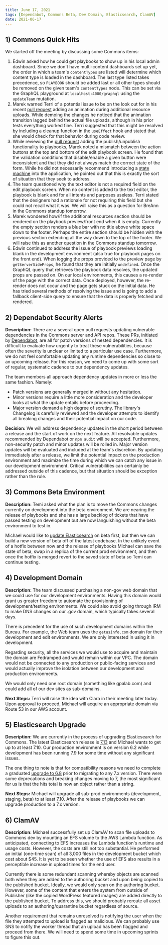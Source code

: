```yaml
---
title: June 17, 2021
tags: [Dependabot, Commons Beta, Dev Domain, Elasticsearch, ClamAV]
date: 2021-06-17
---
```


## 1) Commons Quick Hits

We started off the meeting by discussing some Commons items:

1. Edwin asked how he could get playbooks to show up in his local admin dashboard. Since we don't have multi-content dashboards set up yet, the order in which a team's `contentTypes` are listed will determine which content type is loaded in the dashboard. The last type listed takes precedence, so `PLAYBOOK` should be added last or all other types should be removed on the given team's `contentTypes` node. This can be set via the GraphQL playground at `localhost:4000/graphql` using the `updateTeam` mutation.
1. Marek warned Terri of a potential issue to be on the look out for in his recent [pull request](https://github.com/IIP-Design/content-commons-client/pull/302) adding an animation during additional resource uploads. While demoing the changes he noticed that the animation transition lagged behind the actual file uploads, although in his prior tests everything worked fine. Terri suggested that this might be resolved by including a cleanup function in the `useEffect` hook and stated that she would check for that behavior during code review.
1. While reviewing the [pull request](https://github.com/IIP-Design/content-commons-client/pull/304) adding the publish/unpublish functionality to playbooks, Marek noted a mismatch between the action buttons at the top and bottom of the edit playbook screen. He found that the validation conditions that disable/enable a given button were inconsistent and that they did not always match the correct state of the form. While he did not necessarily recommend introducing a [state machine](/presentations/state-machines) into the application, he pointed out that this is exactly the sort of situation that they seek to address.
1. The team questioned why the text editor is not a required field on the edit playbook screen. When no content is added to the text editor, the playbook is blank and for all intents and purposes useless. Terri stated that the designers had a rationale for not requiring this field but she could not recall what it was. We will raise this as a question for BreAnn in the Commons standup tomorrow.
1. Marek wondered how/if the additional resources section should be rendered on the playbook preview/front end when it is empty. Currently the empty section renders a blue bar with no title above white space down to the footer. Perhaps the entire section should be hidden with the previous section extending all the way down to the top of the footer. We will raise this as another question in the Commons standup tomorrow.
1. Edwin continued to address the issue of playbook previews loading blank in the development environment (also true for playbook pages on the front end). When logging the props provided to the preview page by `getServerSideProps`, he found that they are initially `undefined`. Once the GraphQL query that retrieves the playbook data resolves, the updated props are passed on. On our local environments, this causes a re-render of the page with the correct data. Once deployed, however, the re-render does not occur and the page gets stuck on the initial data. He has tried several methods of resolving the issue and is going to add a fallback client-side query to ensure that the data is properly fetched and rendered.

## 2) Dependabot Security Alerts

**Description:** There are a several open pull requests updating vulnerable dependencies in the Commons server and API repos. These PRs, initiated by [Dependabot](https://dependabot.com/), are all for patch versions of nested dependencies. It is difficult to evaluate how urgently to treat these vulnerabilities, because often the severity is unclear or limited to a particular use case. Furthermore, we do not feel comfortable updating any runtime dependencies so close to an upcoming release. For this reason, we need to come up with some sort of regular, systematic cadence to our dependency updates.

The team members all approach dependency updates in more or less the same fashion. Namely:

- Patch versions are generally merged in without any hesitation.
- Minor versions require a little more consideration and the developer looks at what the update entails before proceeding.
- Major version demand a high degree of scrutiny. The library's Changelog is carefully reviewed and the developer attempts to identify all breaking changes and their potential impact on our code.

**Decision:** We will address dependency updates in the short period between a release and the start of work on the next feature. All resolvable updates recommended by Dependabot or `npm audit` will be accepted. Furthermore, non-security patch and minor updates will be rolled in. Major version updates will be evaluated and included at the team's discretion. By updating immediately after a release, we limit the potential impact on the production environment and maximize the time during which we can catch any issue in our development environment. Critical vulnerabilities can certainly be addressed outside of this cadence, but that situation should be exception rather than the rule.

## 3) Commons Beta Environment

**Description:** Temi asked what the plan is to move the Commons changes currently on development into the beta environment. We are nearing the release of playbooks and she has a large backlog of tickets that have passed testing on development but are now languishing without the beta environment to test in.

Michael would like to [update Elasticsearch](#5-elasticsearch-upgrade) on beta first, but then we can build a new version of beta off of the latest codebase. In the unlikely event of a hotfix between now and the release of playbooks Michael can save the state of beta, swap in a replica of the current prod environment, and then once the hotfix is merged revert to the saved state of beta so Temi can continue testing.

## 4) Development Domain

**Description:** The team discussed purchasing a non-gov web domain that we could use for our development environments. Having this domain would grant us greater freedom to automate the provisioning of development/testing environments. We could also avoid going through IRM to make DNS changes on our .gov domain, which typically takes several days.

There is precedent for the use of such development domains within the Bureau. For example, the Web team uses the `getusinfo.com` domain for their development and edit environments. We are only interested in using it in development.

Regarding security, all the services we would use to acquire and maintain the domain are Fedramped and would remain within our VPC. The domain would not be connected to any production or public-facing services and would actually improve the isolation between our development and production environments.

We would only need one root domain (something like gpalab.com) and could add all of our dev sites as sub-domains.

**Next Steps:** Terri will raise the idea with Clara in their meeting later today. Upon approval to proceed, Michael will acquire an appropriate domain via Route 53 in our AWS account.

## 5) Elasticsearch Upgrade

**Description:** We are currently in the process of upgrading Elasticsearch for Commons. The latest Elasticsearch release is [7.13](https://www.elastic.co/guide/en/elastic-stack/current/index.html) and Michael wants to get up to at least 7.10. Our production environment is on version 6.2 while development has been running 7.9 for some time without any significant issues.

The one thing to note is that for compatibility reasons we need to complete a graduated [upgrade to 6.8](https://www.elastic.co/guide/en/elastic-stack/7.13/upgrading-elastic-stack.html) prior to migrating to any 7.x version. There were some deprecations and breaking changes moving to 7, the most significant for us is that the hits total is now an object rather than a string.

**Next Steps:** Michael will upgrade all sub-prod environments (development, staging, beta) to at least 7.10. After the release of playbooks we can upgrade production to a 7.x version.

## 6) ClamAV

**Description:** Michael successfully set up ClamAV to scan file uploads to Commons dev by mounting an EFS volume to the AWS Lambda function. As anticipated, connecting to EFS increases the Lambda function's runtime and usage costs. However, the costs are still not too substantial. He performed an initial (one-time scan) of all 3,000 files in the development bucket which cost about $45. It is yet to be seen whether the use of EFS also results in a perceptible increase in upload times for the end user.

Currently there is some redundant scanning whereby objects are scanned both when they are added to the authoring bucket and upon being copied to the published bucket. Ideally, we would only scan on the authoring bucket. However, some of the content that enters the system from outside of Publisher (like the copied WordPress featured images) are added directly to the published bucket. To address this, we should probably reroute all asset uploads to an authoring/quarantine bucket regardless of source.

Another requirement that remains unresolved is notifying the user when the file they attempted to upload is flagged as malicious. We can probably use SNS to notify the worker thread that an upload has been flagged and proceed from there. We will need to spend some time in upcoming sprints to figure this out.
